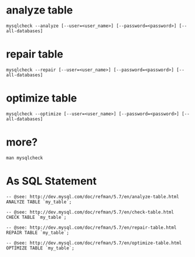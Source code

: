 # analyze table

```
mysqlcheck --analyze [--user=<user_name>] [--password=<password>] [--all-databases]
```

# repair table

```
mysqlcheck --repair [--user=<user_name>] [--password=<password>] [--all-databases]
```

# optimize table

```
mysqlcheck --optimize [--user=<user_name>] [--password=<password>] [--all-databases]
```

# more?

```
man mysqlcheck
```

# As SQL Statement

```
-- @see: http://dev.mysql.com/doc/refman/5.7/en/analyze-table.html
ANALYZE TABLE `my_table`;

-- @see: http://dev.mysql.com/doc/refman/5.7/en/check-table.html
CHECK TABLE `my_table`;

-- @see: http://dev.mysql.com/doc/refman/5.7/en/repair-table.html
REPAIR TABLE `my_table`;

-- @see: http://dev.mysql.com/doc/refman/5.7/en/optimize-table.html
OPTIMIZE TABLE `my_table`;
```
